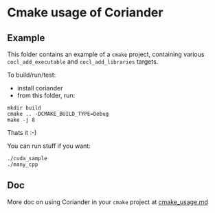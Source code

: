 # Cmake usage of Coriander

## Example

This folder contains an example of a `cmake` project, containing various `cocl_add_executable` and `cocl_add_libraries` targets.

To build/run/test:
- install coriander
- from this folder, run:

```
mkdir build
cmake .. -DCMAKE_BUILD_TYPE=Debug
make -j 8
```

Thats it :-)

You can run stuff if you want:

```
./cuda_sample
./many_cpp
```

## Doc

More doc on using Coriander in your `cmake` project at [cmake_usage.md](../../doc/cmake_usage.md)
